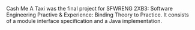 Cash Me A Taxi was the final project for SFWRENG 2XB3: Software Engineering Practive & Experience: Binding Theory to Practice.
It consists of a module interface specification and a Java implementation.